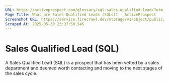 ```yaml
---
URL: https://activeprospect.com/glossary/sql-sales-qualified-lead/?utm_medium=Email&utm_source=Website&utm_campaign=AP-Email-InsideCBM-September
Page Title: What are Sales Qualified Leads (SQLs)? - ActiveProspect
Screenshot URL: https://service.firecrawl.dev/storage/v1/object/public/media/screenshot-9605ca97-a7f0-429c-9af1-d192538f63b0.png
Scraped At: 2025-05-30 23:37:50.545
---
```

# Sales Qualified Lead (SQL)

A Sales Qualified Lead (SQL) is a prospect that has been vetted by a sales department and deemed worth contacting and moving to the next stages of the sales cycle.



